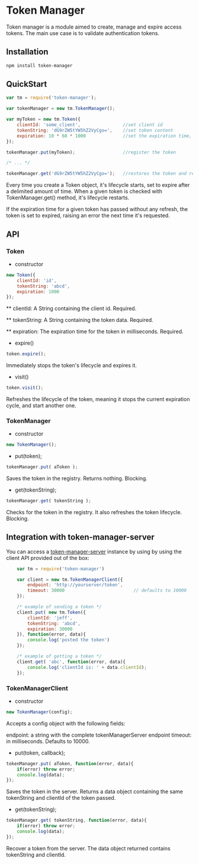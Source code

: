 Token Manager
=============

Token manager is a module aimed to create, manage and expire access tokens.
The main use case is to validate authentication tokens.

Installation
------------

```bash
npm install token-manager
```

QuickStart
----------

```javascript
var tm = require('token-manager');

var tokenManager = new tm.TokenManager();

var myToken = new tm.Token({
    clientId: 'some_client',                //set client id
    tokenString: 'dG9rZW5tYW5hZ2VyCgo=',    //set token content
    expiration: 10 * 60 * 1000              //set the expiration time, in milliseconds
});

tokenManager.put(myToken);                  //register the token

/* ... */

tokenManager.get('dG9rZW5tYW5hZ2VyCgo=');   //restores the token and refreshes its expiration time.
```

Every time you create a Token object, it's lifecycle starts, set to expire after a delimited amount of time.
When a given token is checked with TokenManager.get() method, it's lifecycle restarts.

If the expiration time for a given token has passed without any refresh, the token is set to expired,
raising an error the next time it's requested.


API
---

### Token

* constructor

```javascript
new Token({
    clientId: 'id',
    tokenString: 'abcd',
    expiration: 1000
});
```

** clientId: A String containing the client id. Required.

** tokenString: A String containing the token data. Required.

** expiration: The expiration time for the token in milliseconds. Required.

* expire()

```javascript
token.expire();
```

Immediately stops the token's lifecycle and expires it.

* visit()

```javascript
token.visit();
```

Refreshes the lifecycle of the token, meaning it stops the current expiration cycle, and start another one.

### TokenManager

* constructor

```javascript
new TokenManager();
```

* put(token);

```javascript
tokenManager.put( aToken );
```

Saves the token in the registry. Returns nothing. Blocking.

* get(tokenString);

```javascript
tokenManager.get( tokenString );
```

Checks for the token in the registry. It also refreshes the token lifecycle. Blocking.


Integration with token-manager-server
-------------------------------------

You can access a [token-manager-server](https://github.com/jsanchesleao/token-manager-server "TokenManagerServer") instance by using by using the client API provided out of the box:

```javascript
    var tm = require('token-manager')

    var client = new tm.TokenManagerClient({
        endpoint: 'http://yourserver/token',
        timeout: 30000                          // defaults to 10000
    });

    /* example of sending a token */
    client.put( new tm.Token({
        clientId: 'jeff',
        tokenString: 'abcd',
        expiration: 30000
    }), function(error, data){
        console.log('posted the token')
    });

    /* example of getting a token */
    client.get( 'abc', function(error, data){
        console.log('clientId is: ' + data.clientId);
    });
```

### TokenManagerClient

* constructor

```javascript
new TokenManager(config);
```

Accepts a config object with the following fields:

endpoint: a string with the complete tokenManagerServer endpoint
timeout: in milliseconds. Defaults to 10000.

* put(token, callback);

```javascript
tokenManager.put( aToken, function(error, data){
    if(error) throw error;
    console.log(data);
});
```

Saves the token in the server. Returns a data object containing the same tokenString and clientId of the token passed.

* get(tokenString);

```javascript
tokenManager.get( tokenString, function(error, data){
    if(error) throw error;
    console.log(data);
});
```

Recover a token from the server. The data object returned contains tokenString and clientId.